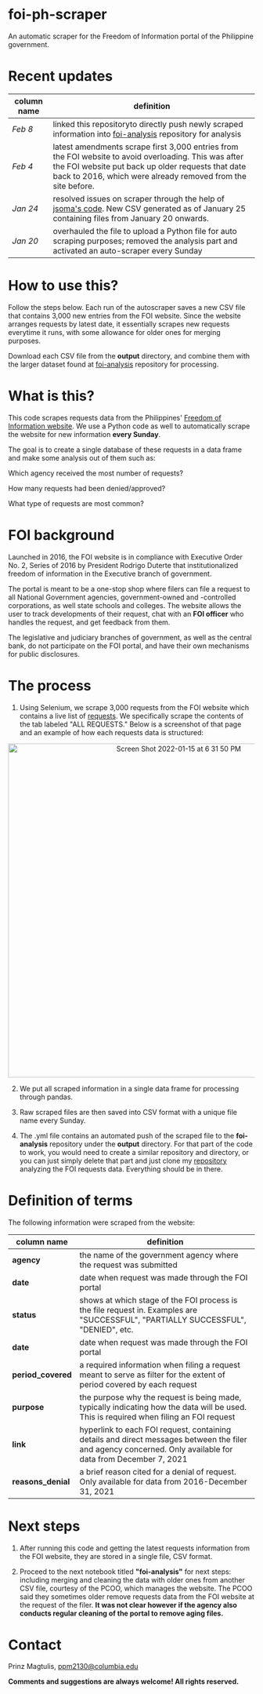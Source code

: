 # foi-ph-scraper
An automatic scraper for the Freedom of Information portal of the Philippine government.

# Recent updates
|column name|definition|
|---|---|
|*Feb 8*|linked this repositoryto directly push newly scraped information into [foi-analysis](https://github.com/pmagtulis/foi-analysis) repository for analysis|
|*Feb 4*|latest amendments scrape first 3,000 entries from the FOI website to avoid overloading. This was after the FOI website put back up older requests that date back to 2016, which were already removed from the site before.|
|*Jan 24*|resolved issues on scraper through the help of [jsoma's code](https://github.com/jsoma/selenium-github-actions). New CSV generated as of January 25 containing files from January 20 onwards.|
|*Jan 20*|overhauled the file to upload a Python file for auto scraping purposes; removed the analysis part and activated an auto-scraper every Sunday| 

# How to use this?

Follow the steps below. Each run of the autoscraper saves a new CSV file that contains 3,000 new entries from the FOI website. Since the website arranges requests
by latest date, it essentially scrapes new requests everytime it runs, with some allowance for older ones for merging purposes.

Download each CSV file from the **output** directory, and combine them with the larger dataset found at [foi-analysis](https://github.com/pmagtulis/foi-analysis) 
repository for processing. 

# What is this?

This code scrapes requests data from the Philippines' [Freedom of Information website](www.foi.gov.ph). We use a Python code as well to automatically scrape the
website for new information **every Sunday**.

The goal is to create a single database of these requests in a data frame and make some analysis out of them such as:

Which agency received the most number of requests?

How many requests had been denied/approved?

What type of requests are most common?

# FOI background

Launched in 2016, the FOI website is in compliance with Executive Order No. 2, Series of 2016 by President Rodrigo Duterte that institutionalized 
freedom of information in the Executive branch of government.

The portal is meant to be a one-stop shop where filers can file a request to all National Government agencies, government-owned and -controlled corporations,
as well state schools and colleges. The website allows the user to track developments of their request, chat with an **FOI officer** who handles the request,
and get feedback from them.

The legislative and judiciary branches of government, as well as the central bank, do not participate on the FOI portal, and have their own mechanisms for
public disclosures.

# The process

1. Using Selenium, we scrape 3,000 requests from the FOI website which contains a live list of [requests](www.foi.gov.ph/requests). We specifically scrape 
the contents of the tab labeled "ALL REQUESTS." Below is a screenshot of that page and an example of how each requests data is structured:

<center><img width="681" alt="Screen Shot 2022-01-15 at 6 31 50 PM" src="https://user-images.githubusercontent.com/87161563/149641061-726ec0c6-1f68-4ddc-b4a5-ad01f4e132f5.png"></center>

2. We put all scraped information in a single data frame for processing through pandas.

3. Raw scraped files are then saved into CSV format with a unique file name every Sunday.

4. The .yml file contains an automated push of the scraped file to the **foi-analysis** repository under the **output** directory. For that part of the code to
work, you would need to create a similar repository and directory, or you can just simply delete that part and just clone my [repository](https://github.com/pmagtulis/foi-analysis) analyzing the FOI requests data. Everything should be in there.

# Definition of terms

The following information were scraped from the website:

|column name|definition|
|---|---|
|**agency**|the name of the government agency where the request was submitted| 
|**date**|date when request was made through the FOI portal|
|**status**|shows at which stage of the FOI process is the file request in. Examples are "SUCCESSFUL", "PARTIALLY SUCCESSFUL", "DENIED", etc.|
|**date**|date when request was made through the FOI portal|  
|**period_covered**|a required information when filing a request meant to serve as filter for the extent of period covered by each request|
|**purpose**|the purpose why the request is being made, typically indicating how the data will be used. This is required when filing an FOI request|     
|**link**|hyperlink to each FOI request, containing details and direct messages between the filer and agency concerned. Only available for data from December 7, 2021|
|**reasons_denial**|a brief reason cited for a denial of request. Only available for data from 2016-December 31, 2021|

# Next steps

1. After running this code and getting the latest requests information from the FOI website, they are stored in a single file, CSV format. 

2. Proceed to the next notebook titled **"foi-analysis"** for next steps: including merging and cleaning the data with older ones from another CSV file, courtesy of 
the PCOO, which manages the website. The PCOO said they sometimes older remove requests data from the FOI website at the request of the filer. **It was not clear 
however if the agency also conducts regular cleaning of the portal to remove aging files.**

# Contact

Prinz Magtulis, [ppm2130@columbia.edu](mailto:ppm2130@columbia.edu)

**Comments and suggestions are always welcome! All rights reserved.**

